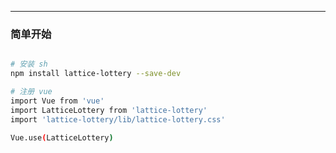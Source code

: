 <template>
  <home />
</template>

***

### 简单开始

```sh

# 安装 sh
npm install lattice-lottery --save-dev

# 注册 vue
import Vue from 'vue'
import LatticeLottery from 'lattice-lottery'
import 'lattice-lottery/lib/lattice-lottery.css'

Vue.use(LatticeLottery)

```
